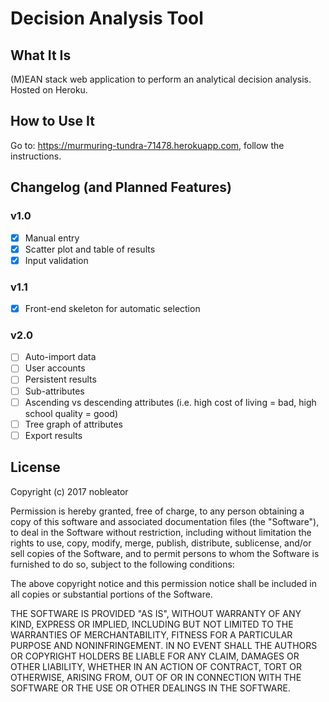 # Decision Analysis Tool

## What It Is
(M)EAN stack web application to perform an analytical decision analysis. Hosted on Heroku.

## How to Use It
Go to: https://murmuring-tundra-71478.herokuapp.com, follow the instructions.

## Changelog (and Planned Features)
### v1.0
- [x] Manual entry
- [x] Scatter plot and table of results
- [x] Input validation
### v1.1
- [x] Front-end skeleton for automatic selection
### v2.0
- [ ] Auto-import data
- [ ] User accounts
- [ ] Persistent results
- [ ] Sub-attributes
- [ ] Ascending vs descending attributes (i.e. high cost of living = bad, high school quality = good)
- [ ] Tree graph of attributes
- [ ] Export results

## License
Copyright (c) 2017 nobleator

Permission is hereby granted, free of charge, to any person obtaining a copy of this software and associated documentation files (the "Software"), to deal in the Software without restriction, including without limitation the rights to use, copy, modify, merge, publish, distribute, sublicense, and/or sell copies of the Software, and to permit persons to whom the Software is furnished to do so, subject to the following conditions:

The above copyright notice and this permission notice shall be included in all copies or substantial portions of the Software.

THE SOFTWARE IS PROVIDED "AS IS", WITHOUT WARRANTY OF ANY KIND, EXPRESS OR IMPLIED, INCLUDING BUT NOT LIMITED TO THE WARRANTIES OF MERCHANTABILITY, FITNESS FOR A PARTICULAR PURPOSE AND NONINFRINGEMENT. IN NO EVENT SHALL THE AUTHORS OR COPYRIGHT HOLDERS BE LIABLE FOR ANY CLAIM, DAMAGES OR OTHER LIABILITY, WHETHER IN AN ACTION OF CONTRACT, TORT OR OTHERWISE, ARISING FROM, OUT OF OR IN CONNECTION WITH THE SOFTWARE OR THE USE OR OTHER DEALINGS IN THE SOFTWARE.
